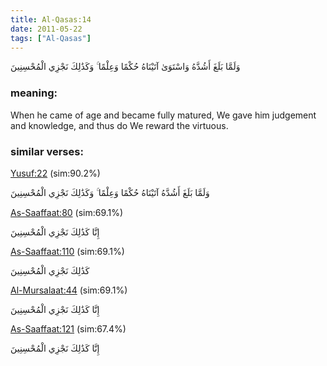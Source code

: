 ```yaml
---
title: Al-Qasas:14
date: 2011-05-22
tags: ["Al-Qasas"]
---
```

وَلَمَّا بَلَغَ أَشُدَّهُ وَاسْتَوَىٰ آتَيْنَاهُ حُكْمًا وَعِلْمًا ۚ وَكَذَٰلِكَ نَجْزِي الْمُحْسِنِينَ
### meaning: 
When he came of age and became fully matured, We gave him judgement and knowledge, and thus do We reward the virtuous.
### similar verses: 

[Yusuf:22](/12/22) (sim:90.2%)

وَلَمَّا بَلَغَ أَشُدَّهُ آتَيْنَاهُ حُكْمًا وَعِلْمًا ۚ وَكَذَٰلِكَ نَجْزِي الْمُحْسِنِينَ

[As-Saaffaat:80](/37/80) (sim:69.1%)

إِنَّا كَذَٰلِكَ نَجْزِي الْمُحْسِنِينَ

[As-Saaffaat:110](/37/110) (sim:69.1%)

كَذَٰلِكَ نَجْزِي الْمُحْسِنِينَ

[Al-Mursalaat:44](/77/44) (sim:69.1%)

إِنَّا كَذَٰلِكَ نَجْزِي الْمُحْسِنِينَ

[As-Saaffaat:121](/37/121) (sim:67.4%)

إِنَّا كَذَٰلِكَ نَجْزِي الْمُحْسِنِينَ
